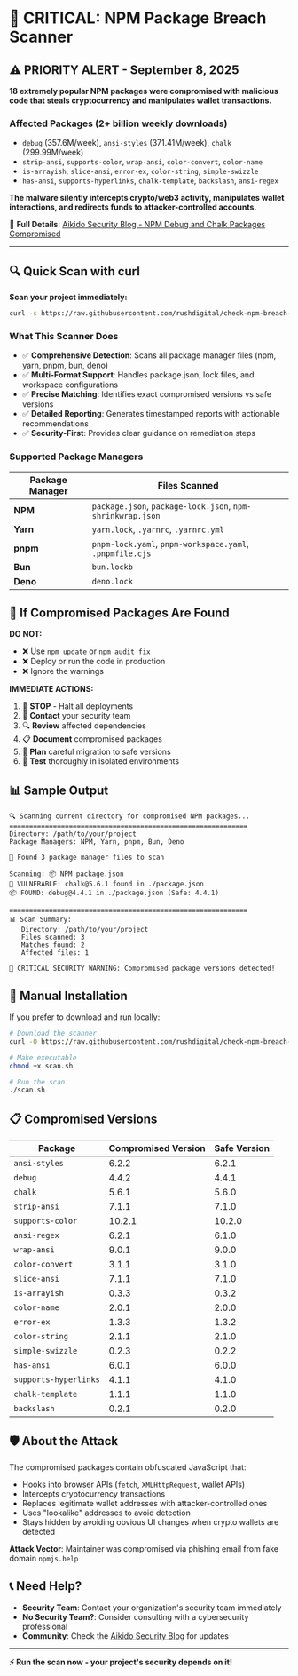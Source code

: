 # 🚨 CRITICAL: NPM Package Breach Scanner

## ⚠️ PRIORITY ALERT - September 8, 2025

**18 extremely popular NPM packages were compromised with malicious code that steals cryptocurrency and manipulates wallet transactions.**

### Affected Packages (2+ billion weekly downloads)
- `debug` (357.6M/week), `ansi-styles` (371.41M/week), `chalk` (299.99M/week)
- `strip-ansi`, `supports-color`, `wrap-ansi`, `color-convert`, `color-name`
- `is-arrayish`, `slice-ansi`, `error-ex`, `color-string`, `simple-swizzle`
- `has-ansi`, `supports-hyperlinks`, `chalk-template`, `backslash`, `ansi-regex`

**The malware silently intercepts crypto/web3 activity, manipulates wallet interactions, and redirects funds to attacker-controlled accounts.**

📖 **Full Details**: [Aikido Security Blog - NPM Debug and Chalk Packages Compromised](https://www.aikido.dev/blog/npm-debug-and-chalk-packages-compromised)

---

## 🔍 Quick Scan with curl

**Scan your project immediately:**

```bash
curl -s https://raw.githubusercontent.com/rushdigital/check-npm-breach-2025-09-09/main/scan.sh | bash
```

### What This Scanner Does

- ✅ **Comprehensive Detection**: Scans all package manager files (npm, yarn, pnpm, bun, deno)
- ✅ **Multi-Format Support**: Handles package.json, lock files, and workspace configurations
- ✅ **Precise Matching**: Identifies exact compromised versions vs safe versions
- ✅ **Detailed Reporting**: Generates timestamped reports with actionable recommendations
- ✅ **Security-First**: Provides clear guidance on remediation steps

### Supported Package Managers

| Package Manager | Files Scanned |
|----------------|---------------|
| **NPM** | `package.json`, `package-lock.json`, `npm-shrinkwrap.json` |
| **Yarn** | `yarn.lock`, `.yarnrc`, `.yarnrc.yml` |
| **pnpm** | `pnpm-lock.yaml`, `pnpm-workspace.yaml`, `.pnpmfile.cjs` |
| **Bun** | `bun.lockb` |
| **Deno** | `deno.lock` |

## 🚨 If Compromised Packages Are Found

**DO NOT:**
- ❌ Use `npm update` or `npm audit fix`
- ❌ Deploy or run the code in production
- ❌ Ignore the warnings

**IMMEDIATE ACTIONS:**
1. 🛑 **STOP** - Halt all deployments
2. 👥 **Contact** your security team
3. 🔍 **Review** affected dependencies
4. 📋 **Document** compromised packages
5. 🔄 **Plan** careful migration to safe versions
6. 🧪 **Test** thoroughly in isolated environments

## 📊 Sample Output

```
🔍 Scanning current directory for compromised NPM packages...
============================================================
Directory: /path/to/your/project
Package Managers: NPM, Yarn, pnpm, Bun, Deno

📁 Found 3 package manager files to scan

Scanning: 📦 NPM package.json
🚨 VULNERABLE: chalk@5.6.1 found in ./package.json
📦 FOUND: debug@4.4.1 in ./package.json (Safe: 4.4.1)

============================================================
📊 Scan Summary:
   Directory: /path/to/your/project
   Files scanned: 3
   Matches found: 2
   Affected files: 1

🚨 CRITICAL SECURITY WARNING: Compromised package versions detected!
```

## 🔧 Manual Installation

If you prefer to download and run locally:

```bash
# Download the scanner
curl -O https://raw.githubusercontent.com/rushdigital/check-npm-breach-2025-09-09/main/scan.sh

# Make executable
chmod +x scan.sh

# Run the scan
./scan.sh
```

## 📋 Compromised Versions

| Package | Compromised Version | Safe Version |
|---------|-------------------|--------------|
| `ansi-styles` | 6.2.2 | 6.2.1 |
| `debug` | 4.4.2 | 4.4.1 |
| `chalk` | 5.6.1 | 5.6.0 |
| `strip-ansi` | 7.1.1 | 7.1.0 |
| `supports-color` | 10.2.1 | 10.2.0 |
| `ansi-regex` | 6.2.1 | 6.1.0 |
| `wrap-ansi` | 9.0.1 | 9.0.0 |
| `color-convert` | 3.1.1 | 3.1.0 |
| `slice-ansi` | 7.1.1 | 7.1.0 |
| `is-arrayish` | 0.3.3 | 0.3.2 |
| `color-name` | 2.0.1 | 2.0.0 |
| `error-ex` | 1.3.3 | 1.3.2 |
| `color-string` | 2.1.1 | 2.1.0 |
| `simple-swizzle` | 0.2.3 | 0.2.2 |
| `has-ansi` | 6.0.1 | 6.0.0 |
| `supports-hyperlinks` | 4.1.1 | 4.1.0 |
| `chalk-template` | 1.1.1 | 1.1.0 |
| `backslash` | 0.2.1 | 0.2.0 |

## 🛡️ About the Attack

The compromised packages contain obfuscated JavaScript that:
- Hooks into browser APIs (`fetch`, `XMLHttpRequest`, wallet APIs)
- Intercepts cryptocurrency transactions
- Replaces legitimate wallet addresses with attacker-controlled ones
- Uses "lookalike" addresses to avoid detection
- Stays hidden by avoiding obvious UI changes when crypto wallets are detected

**Attack Vector**: Maintainer was compromised via phishing email from fake domain `npmjs.help`

## 📞 Need Help?

- **Security Team**: Contact your organization's security team immediately
- **No Security Team?**: Consider consulting with a cybersecurity professional
- **Community**: Check the [Aikido Security Blog](https://www.aikido.dev/blog/npm-debug-and-chalk-packages-compromised) for updates

---

**⚡ Run the scan now - your project's security depends on it!**